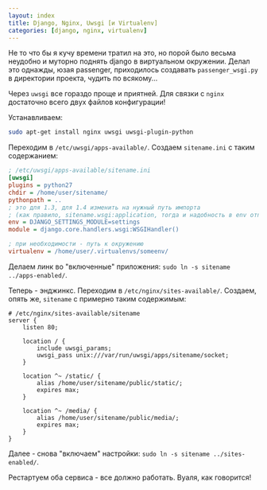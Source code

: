 ```yaml
---
layout: index
title: Django, Nginx, Uwsgi [и Virtualenv]
categories: [django, nginx, virtualenv]
---
```


Не то что бы я кучу времени тратил на это, но порой было весьма неудобно и
муторно поднять django в виртуальном окружении. Делал это однажды, юзая
passenger, приходилось создавать `passenger_wsgi.py` в директории проекта,
чудить по всякому...

Через `uwsgi` все гораздо проще и приятней. Для связки с `nginx` достаточно
всего двух файлов конфигурации!

Устанавливаем:

```bash
sudo apt-get install nginx uwsgi uwsgi-plugin-python
```

Переходим в `/etc/uwsgi/apps-available/`. Создаем `sitename.ini` с таким
содержанием:

```ini
; /etc/uwsgi/apps-available/sitename.ini
[uwsgi]
plugins = python27
chdir = /home/user/sitename/
pythonpath = ..
; это для 1.3, для 1.4 изменить на нужный путь импорта
; (как правило, sitename.wsgi:application, тогда и надобность в env отпадает)
env = DJANGO_SETTINGS_MODULE=settings
module = django.core.handlers.wsgi:WSGIHandler()

; при необходимости - путь к окружению
virtualenv = /home/user/.virtualenvs/someenv/
```

Делаем линк во "включенные" приложения: `sudo ln -s sitename ../apps-enabled/`.

Теперь - энджинкс. Переходим в `/etc/nginx/sites-available/`. Создаем, опять же,
`sitename` с примерно таким содержимым:

```nginx
# /etc/nginx/sites-available/sitename
server {
    listen 80;

    location / {
        include uwsgi_params;
        uwsgi_pass unix:///var/run/uwsgi/apps/sitename/socket;
    }

    location ^~ /static/ {
        alias /home/user/sitename/public/static/;
        expires max;
    }

    location ^~ /media/ {
        alias /home/user/sitename/public/media/;
        expires max;
    }
}
```

Далее - снова "включаем" настройки: `sudo ln -s sitename ../sites-enabled/`.

Рестартуем оба сервиса - все должно работать. Вуаля, как говорится!
